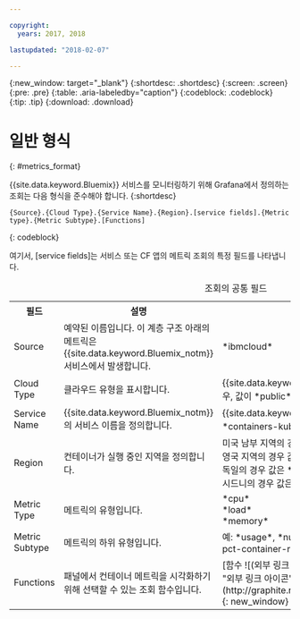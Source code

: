 ```yaml
---

copyright:
  years: 2017, 2018

lastupdated: "2018-02-07"

---
```


{:new_window: target="_blank"}
{:shortdesc: .shortdesc}
{:screen: .screen}
{:pre: .pre}
{:table: .aria-labeledby="caption"}
{:codeblock: .codeblock}
{:tip: .tip}
{:download: .download}


# 일반 형식
{: #metrics_format}

{{site.data.keyword.Bluemix}} 서비스를 모니터링하기 위해 Grafana에서 정의하는 조회는 다음 형식을 준수해야 합니다.
{:shortdesc}

```
{Source}.{Cloud Type}.{Service Name}.{Region}.[service fields].{Metric type}.{Metric Subtype}.[Functions]
```
{: codeblock}

여기서, [service fields]는 서비스 또는 CF 앱의 메트릭 조회의 특정 필드를 나타냅니다. 

<table>
  <caption>조회의 공통 필드</caption>
  <tr>
    <th>필드</th>
	<th>설명</th>
	<th>값</th>
  </tr>
  <tr>
    <td>Source</td>
	<td>예약된 이름입니다. 이 계층 구조 아래의 메트릭은 {{site.data.keyword.Bluemix_notm}} 서비스에서 발생합니다.</td>
	<td>*ibmcloud*</td>
  </tr>
  <tr>
    <td>Cloud Type</td>
	<td>클라우드 유형을 표시합니다. </td>
	<td>{{site.data.keyword.Bluemix_notm}} 퍼블릭 클라우드의 경우, 값이 *public*입니다.</td>
  </tr>
  <tr>
    <td>Service Name</td>
	  <td>{{site.data.keyword.Bluemix_notm}}의 서비스 이름을 정의합니다.</td>
	  <td>{{site.data.keyword.containershort}}의 경우 값은 *containers-kubernetes*입니다.</td>
  </tr>
  <tr>
    <td>Region</td>
	  <td>컨테이너가 실행 중인 지역을 정의합니다.</td>
	  <td>미국 남부 지역의 경우 값은 *us-south*입니다. <br>영국 지역의 경우 값은 *united-kingdom*입니다. <br>독일의 경우 값은 *frankfurt*입니다. <br>시드니의 경우 값은 *sydney*입니다. </td>
  </tr>
  <tr>
    <td>Metric Type</td>
	<td>메트릭의 유형입니다. </td>
	<td>*cpu* <br>*load* <br>*memory*</td>
  </tr>
  <tr>
    <td>Metric Subtype</td>
	<td>메트릭의 하위 유형입니다.</td>
	<td>예: *usage*, *num-cores*, *usage-pct*, *usage-pct-container-requested*</td>
  </tr>
  <tr>
    <td>Functions</td>
    <td>패널에서 컨테이너 메트릭을 시각화하기 위해 선택할 수 있는 조회 함수입니다. </td>
    <td>[함수 ![(외부 링크 아이콘)](../../../icons/launch-glyph.svg "외부 링크 아이콘")](http://graphite.readthedocs.io/en/latest/functions.html){: new_window}</td>
   </tr>
</table>




